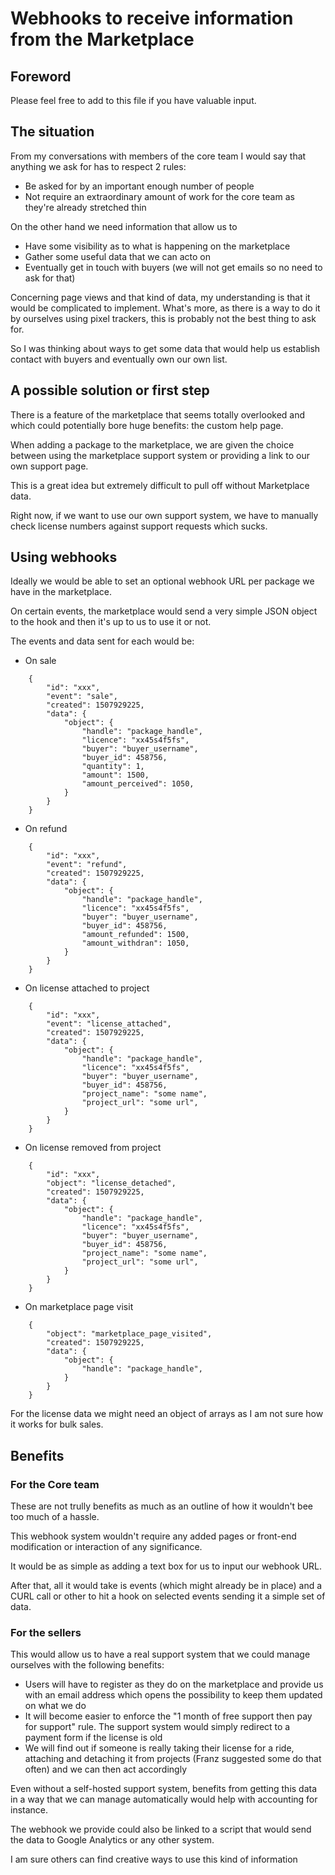 # Webhooks to receive information from the Marketplace

## Foreword

Please feel free to add to this file if you have valuable input.

## The situation

From my conversations with members of the core team I would say that anything we ask for has to respect 2 rules:

- Be asked for by an important enough number of people
- Not require an extraordinary amount of work for the core team as they're already stretched thin

On the other hand we need information that allow us to

- Have some visibility as to what is happening on the marketplace
- Gather some useful data that we can acto on
- Eventually get in touch with buyers (we will not get emails so no need to ask for that)

Concerning page views and that kind of data, my understanding is that it would be complicated to implement. What's more, as there is a way to do it by ourselves using pixel trackers, this is probably not the best thing to ask for.

So I was thinking about ways to get some data that would help us establish contact with buyers and eventually own our own list.

## A possible solution or first step

There is a feature of the marketplace that seems totally overlooked and which could potentially bore huge benefits: the custom help page.

When adding a package to the marketplace, we are given the choice between using the marketplace support system or providing a link to our own support page.

This is a great idea but extremely difficult to pull off without Marketplace data.

Right now, if we want to use our own support system, we have to manually check license numbers against support requests which sucks.

## Using webhooks

Ideally we would be able to set an optional webhook URL per package we have in the marketplace.

On certain events, the marketplace would send a very simple JSON object to the hook and then it's up to us to use it or not.

The events and data sent for each would be:

- On sale

````
    {
        "id": "xxx",
        "event": "sale",
        "created": 1507929225,
        "data": {
            "object": {
                "handle": "package_handle",
                "licence": "xx45s4f5fs",
                "buyer": "buyer_username",
                "buyer_id": 458756,
                "quantity": 1,
                "amount": 1500,
                "amount_perceived": 1050,
            }
        }
    }
````

- On refund

````
    {
        "id": "xxx",
        "event": "refund",
        "created": 1507929225,
        "data": {
            "object": {
                "handle": "package_handle",
                "licence": "xx45s4f5fs",
                "buyer": "buyer_username",
                "buyer_id": 458756,
                "amount_refunded": 1500,
                "amount_withdran": 1050,
            }
        }
    }
````

- On license attached to project

````
    {
        "id": "xxx",
        "event": "license_attached",
        "created": 1507929225,
        "data": {
            "object": {
                "handle": "package_handle",
                "licence": "xx45s4f5fs",
                "buyer": "buyer_username",
                "buyer_id": 458756,
                "project_name": "some name",
                "project_url": "some url",
            }
        }
    }
````

- On license removed from project

````
    {
        "id": "xxx",
        "object": "license_detached",
        "created": 1507929225,
        "data": {
            "object": {
                "handle": "package_handle",
                "licence": "xx45s4f5fs",
                "buyer": "buyer_username",
                "buyer_id": 458756,
                "project_name": "some name",
                "project_url": "some url",
            }
        }
    }
````

- On marketplace page visit

````
    {
        "object": "marketplace_page_visited",
        "created": 1507929225,
        "data": {
            "object": {
                "handle": "package_handle",
            }
        }
    }
````

For the license data we might need an object of arrays as I am not sure how it works for bulk sales.

## Benefits

### For the Core team

These are not trully benefits as much as an outline of how it wouldn't bee too much of a hassle.

This webhook system wouldn't require any added pages or front-end modification or interaction of any significance.

It would be as simple as adding a text box for us to input our webhook URL.

After that, all it would take is events (which might already be in place) and a CURL call or other to hit a hook on selected events sending it a simple set of data.

### For the sellers

This would allow us to have a real support system that we could manage ourselves with the following benefits:

- Users will have to register as they do on the marketplace and provide us with an email address which opens the possibility to keep them updated on what we do
- It will become easier to enforce the "1 month of free support then pay for support" rule. The support system would simply redirect to a payment form if the license is old
- We will find out if someone is really taking their license for a ride, attaching and detaching it from projects (Franz suggested some do that often) and we can then act accordingly

Even without a self-hosted support system, benefits from getting this data in a way that we can manage automatically would help with accounting for instance.

The webhook we provide could also be linked to a script that would send the data to Google Analytics or any other system.

I am sure others can find creative ways to use this kind of information

